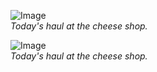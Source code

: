 <figure>
    <img class = "landscape" src="{{"/assets/images/2015/06/20150612_DSC05398.jpg" | prepend: site.baseurl  }}" alt="Image" />
    <figcaption><em>Today's haul at the cheese shop.</em></figcaption>
</figure>

<figure>
    <img class = "portrait" src="{{"/assets/images/2015/06/20150612_DSC05398.jpg" | prepend: site.baseurl  }}" alt="Image" />
    <figcaption><em>Today's haul at the cheese shop.</em></figcaption>
</figure>

